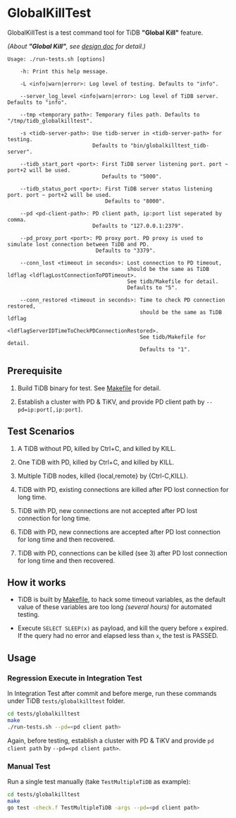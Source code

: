 # GlobalKillTest

GlobalKillTest is a test command tool for TiDB __"Global Kill"__ feature.

_(About __"Global Kill"__, see [design doc](https://github.com/pingcap/tidb/blob/master/docs/design/2020-06-01-global-kill.md) for detail.)_

```
Usage: ./run-tests.sh [options]

    -h: Print this help message.

    -L <info|warn|error>: Log level of testing. Defaults to "info".

    --server_log_level <info|warn|error>: Log level of TiDB server. Defaults to "info".
    
    --tmp <temporary path>: Temporary files path. Defaults to "/tmp/tidb_globalkilltest".

    -s <tidb-server-path>: Use tidb-server in <tidb-server-path> for testing.
                           Defaults to "bin/globalkilltest_tidb-server".

    --tidb_start_port <port>: First TiDB server listening port. port ~ port+2 will be used.
                              Defaults to "5000".

    --tidb_status_port <port>: First TiDB server status listening port. port ~ port+2 will be used.
                               Defaults to "8000".

    --pd <pd-client-path>: PD client path, ip:port list seperated by comma.
                           Defaults to "127.0.0.1:2379".

    --pd_proxy_port <port>: PD proxy port. PD proxy is used to simulate lost connection between TiDB and PD.
                            Defaults to "3379".

    --conn_lost <timeout in seconds>: Lost connection to PD timeout,
                                      should be the same as TiDB ldflag <ldflagLostConnectionToPDTimeout>.
                                      See tidb/Makefile for detail.
                                      Defaults to "5".

    --conn_restored <timeout in seconds>: Time to check PD connection restored,
                                          should be the same as TiDB ldflag 
                                          <ldflagServerIDTimeToCheckPDConnectionRestored>.
                                          See tidb/Makefile for detail.
                                          Defaults to "1".

```


## Prerequisite
1. Build TiDB binary for test. See [Makefile](https://github.com/pingcap/tidb/blob/master/tests/globalkilltest/Makefile) for detail.

2. Establish a cluster with PD & TiKV, and provide PD client path by `--pd=ip:port[,ip:port]`.


## Test Scenarios

1. A TiDB without PD, killed by Ctrl+C, and killed by KILL.

2. One TiDB with PD, killed by Ctrl+C, and killed by KILL.

3. Multiple TiDB nodes, killed {local,remote} by {Ctrl-C,KILL}.

4. TiDB with PD, existing connections are killed after PD lost connection for long time.

5. TiDB with PD, new connections are not accepted after PD lost connection for long time.

6. TiDB with PD, new connections are accepted after PD lost connection for long time and then recovered.

7. TiDB with PD, connections can be killed (see 3) after PD lost connection for long time and then recovered.


## How it works

* TiDB is built by [Makefile](https://github.com/pingcap/tidb/blob/master/tests/globalkilltest/Makefile), to hack some timeout variables, as the default value of these variables are too long _(several hours)_ for automated testing.

* Execute `SELECT SLEEP(x)` as payload, and kill the query before `x` expired. If the query had no error and elapsed less than `x`, the test is PASSED.


## Usage

### Regression Execute in Integration Test

In Integration Test after commit and before merge, run these commands under TiDB `tests/globalkilltest` folder.

```sh
cd tests/globalkilltest
make
./run-tests.sh --pd=<pd client path>
```

Again, before testing, establish a cluster with PD & TiKV and provide `pd client path` by `--pd=<pd client path>`.

### Manual Test

Run a single test manually (take `TestMultipleTiDB` as example):

```sh
cd tests/globalkilltest
make
go test -check.f TestMultipleTiDB -args --pd=<pd client path>
```
